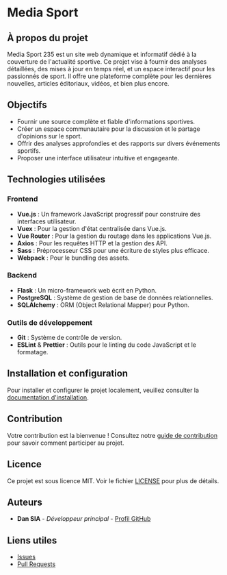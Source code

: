 # Media Sport

## À propos du projet
Media Sport 235 est un site web dynamique et informatif dédié à la couverture de l'actualité sportive. Ce projet vise à fournir des analyses détaillées, des mises à jour en temps réel, et un espace interactif pour les passionnés de sport. Il offre une plateforme complète pour les dernières nouvelles, articles éditoriaux, vidéos, et bien plus encore.

## Objectifs
- Fournir une source complète et fiable d'informations sportives.
- Créer un espace communautaire pour la discussion et le partage d'opinions sur le sport.
- Offrir des analyses approfondies et des rapports sur divers événements sportifs.
- Proposer une interface utilisateur intuitive et engageante.

## Technologies utilisées
### Frontend
- **Vue.js** : Un framework JavaScript progressif pour construire des interfaces utilisateur.
- **Vuex** : Pour la gestion d'état centralisée dans Vue.js.
- **Vue Router** : Pour la gestion du routage dans les applications Vue.js.
- **Axios** : Pour les requêtes HTTP et la gestion des API.
- **Sass** : Préprocesseur CSS pour une écriture de styles plus efficace.
- **Webpack** : Pour le bundling des assets.

### Backend
- **Flask** : Un micro-framework web écrit en Python.
- **PostgreSQL** : Système de gestion de base de données relationnelles.
- **SQLAlchemy** : ORM (Object Relational Mapper) pour Python.

### Outils de développement
- **Git** : Système de contrôle de version.
- **ESLint** & **Prettier** : Outils pour le linting du code JavaScript et le formatage.

## Installation et configuration
Pour installer et configurer le projet localement, veuillez consulter la [documentation d'installation](https://github.com/dansia235/mediasport/blob/main/INSTALL.md).

## Contribution
Votre contribution est la bienvenue ! Consultez notre [guide de contribution](https://github.com/dansia235/mediasport/blob/main/CONTRIBUTING.md) pour savoir comment participer au projet.

## Licence
Ce projet est sous licence MIT. Voir le fichier [LICENSE](https://github.com/dansia235/mediasport/blob/main/LICENCE.md) pour plus de détails.

## Auteurs
- **Dan SIA** - _Développeur principal_ - [Profil 
GitHub](https://github.com/dansia235)

## Liens utiles
- [Issues](https://github.com/dansia235/mediasport/issues)
- [Pull Requests](https://github.com/dansia235/mediasport/pulls)
